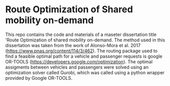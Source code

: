 # Route Optimization of Shared mobility on-demand
This repo contains the code and materials of a maseter dissertation title 'Route Optimization of shared mobility on-demand. The method used in this dissertation was taken from the work of Alonso-Mora et al. 2017 (https://www.pnas.org/content/114/3/462). The routing package used to find a feasible optimal path for a vehicle and passenger requests is google OR-TOOLS (https://developers.google.com/optimization). The optimal assigments between vehicles and passengers were solved using an optimization solver called Gurobi, which was called using a python wrapper provided by Google OR-TOOLS.
